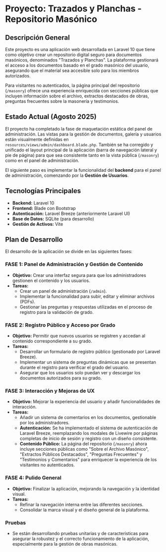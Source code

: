 # Proyecto: Trazados y Planchas - Repositorio Masónico

## Descripción General

Este proyecto es una aplicación web desarrollada en Laravel 10 que tiene como objetivo crear un repositorio digital seguro para documentos masónicos, denominados "Trazados y Planchas". La plataforma gestionará el acceso a los documentos basado en el grado masónico del usuario, asegurando que el material sea accesible solo para los miembros autorizados.

Para visitantes no autenticados, la página principal del repositorio (`/masonry`) ofrece una experiencia enriquecida con secciones públicas que incluyen información sobre el archivo, extractos destacados de obras, preguntas frecuentes sobre la masonería y testimonios.

## Estado Actual (Agosto 2025)

El proyecto ha completado la fase de maquetación estática del panel de administración. Las vistas para la gestión de documentos, galería y usuarios están visualmente definidas en `resources/views/admin/dashboard.blade.php`. También se ha corregido y unificado el layout principal de la aplicación (barra de navegación lateral y pie de página) para que sea consistente tanto en la vista pública (`/masonry`) como en el panel de administración.

El siguiente paso es implementar la funcionalidad del **backend** para el panel de administración, comenzando por la **Gestión de Usuarios**.

## Tecnologías Principales

*   **Backend:** Laravel 10
*   **Frontend:** Blade con Bootstrap
*   **Autenticación:** Laravel Breeze (anteriormente Laravel UI)
*   **Base de Datos:** SQLite (para desarrollo)
*   **Gestión de Activos:** Vite

## Plan de Desarrollo

El desarrollo de la aplicación se divide en las siguientes fases:

### FASE 1: Panel de Administración y Gestión de Contenido
*   **Objetivo:** Crear una interfaz segura para que los administradores gestionen el contenido y los usuarios.
*   **Tareas:**
    *   Crear un panel de administración (`/admin`).
    *   Implementar la funcionalidad para subir, editar y eliminar archivos (PDFs).
    *   Gestionar las preguntas y respuestas utilizadas en el proceso de registro para la validación de grado.

### FASE 2: Registro Público y Acceso por Grado
*   **Objetivo:** Permitir que nuevos usuarios se registren y accedan al contenido correspondiente a su grado.
*   **Tareas:**
    *   Desarrollar un formulario de registro público (gestionado por Laravel Breeze).
    *   Implementar un sistema de preguntas dinámicas que se presentan durante el registro para verificar el grado del usuario.
    *   Asegurar que los usuarios solo puedan ver y descargar los documentos autorizados para su grado.

### FASE 3: Interacción y Mejoras de UX
*   **Objetivo:** Mejorar la experiencia del usuario y añadir funcionalidades de interacción.
*   **Tareas:**
    *   Añadir un sistema de comentarios en los documentos, gestionable por los administradores.
    *   **Autenticación:** Se ha implementado el sistema de autenticación de Laravel Breeze, reemplazando los modales de Livewire por páginas completas de inicio de sesión y registro con un diseño consistente.
    *   **Contenido Público:** La página del repositorio (`/masonry`) ahora incluye secciones públicas como "Sobre el Archivo Masónico", "Extractos Públicos Destacados", "Preguntas Frecuentes" y "Testimonios y Comentarios" para enriquecer la experiencia de los visitantes no autenticados.

### FASE 4: Pulido General
*   **Objetivo:** Finalizar la aplicación, mejorando la navegación y la identidad visual.
*   **Tareas:**
    *   Refinar la navegación interna entre las diferentes secciones.
    *   Consolidar la marca visual y el diseño general de la plataforma.

### Pruebas
*   Se están desarrollando pruebas unitarias y de características para asegurar la robustez y el correcto funcionamiento de la aplicación, especialmente para la gestión de obras masónicas.